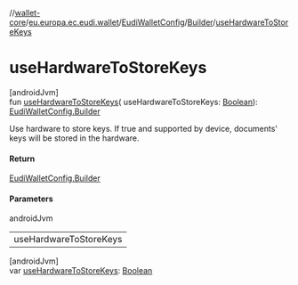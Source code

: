 //[wallet-core](../../../../index.md)/[eu.europa.ec.eudi.wallet](../../index.md)/[EudiWalletConfig](../index.md)/[Builder](index.md)/[useHardwareToStoreKeys](use-hardware-to-store-keys.md)

# useHardwareToStoreKeys

[androidJvm]\
fun [useHardwareToStoreKeys](use-hardware-to-store-keys.md)(
useHardwareToStoreKeys: [Boolean](https://kotlinlang.org/api/latest/jvm/stdlib/kotlin/-boolean/index.html)): [EudiWalletConfig.Builder](index.md)

Use hardware to store keys. If true and supported by device, documents' keys will be stored in the
hardware.

#### Return

[EudiWalletConfig.Builder](index.md)

#### Parameters

androidJvm

|                        |
|------------------------|
| useHardwareToStoreKeys |

[androidJvm]\
var [useHardwareToStoreKeys](use-hardware-to-store-keys.md): [Boolean](https://kotlinlang.org/api/latest/jvm/stdlib/kotlin/-boolean/index.html)
